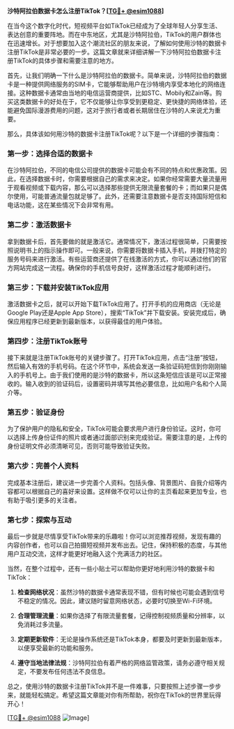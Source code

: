**沙特阿拉伯数据卡怎么注册TikTok？[[TG💪+ @esim1088](https://t.me/s/esim1088)]**

在当今这个数字化时代，短视频平台如TikTok已经成为了全球年轻人分享生活、表达创意的重要阵地。而在中东地区，尤其是沙特阿拉伯，TikTok的用户群体也在迅速增长。对于想要加入这个潮流社区的朋友来说，了解如何使用沙特的数据卡注册TikTok是非常必要的一步。这篇文章就来详细讲解一下沙特阿拉伯数据卡注册TikTok的具体步骤和需要注意的地方。

首先，让我们明确一下什么是沙特阿拉伯的数据卡。简单来说，沙特阿拉伯的数据卡是一种提供网络服务的SIM卡，它能够帮助用户在沙特境内享受本地化的网络连接。这种数据卡通常由当地的电信运营商提供，比如STC、Mobily和Zain等。购买这类数据卡的好处在于，它不仅能够让你享受到更稳定、更快捷的网络体验，还能避免国际漫游费用的问题，这对于旅行者或者长期居住在沙特的人来说尤为重要。

那么，具体该如何用沙特的数据卡注册TikTok呢？以下是一个详细的步骤指南：

### **第一步：选择合适的数据卡**
在沙特阿拉伯，不同的电信公司提供的数据卡可能会有不同的特点和优惠政策。因此，在选择数据卡时，你需要根据自己的需求来决定。如果你经常需要大量流量用于观看视频或下载内容，那么可以选择那些提供无限流量套餐的卡；而如果只是偶尔使用，可能普通流量包就足够了。此外，还需要注意数据卡是否支持国际短信和电话功能，这在某些情况下会非常有用。

### **第二步：激活数据卡**
拿到数据卡后，首先要做的就是激活它。通常情况下，激活过程很简单，只需要按照说明书上的指示操作即可。一般来说，你需要将数据卡插入手机，并拨打特定的服务号码来进行激活。有些运营商还提供了在线激活的方式，你可以通过他们的官方网站完成这一流程。确保你的手机信号良好，这样激活过程才能顺利进行。

### **第三步：下载并安装TikTok应用**
激活数据卡之后，就可以开始下载TikTok应用了。打开手机的应用商店（无论是Google Play还是Apple App Store），搜索“TikTok”并下载安装。安装完成后，确保应用程序已经更新到最新版本，以获得最佳的用户体验。

### **第四步：注册TikTok账号**
接下来就是注册TikTok账号的关键步骤了。打开TikTok应用，点击“注册”按钮，然后输入有效的手机号码。在这个环节中，系统会发送一条验证码短信到你刚刚输入的手机号上。由于我们使用的是沙特的数据卡，所以这条短信应该是可以正常接收的。输入收到的验证码后，设置密码并填写其他必要信息，比如用户名和个人简介等。

### **第五步：验证身份**
为了保护用户的隐私和安全，TikTok可能会要求用户进行身份验证。这时，你可以选择上传身份证件的照片或者通过面部识别来完成验证。需要注意的是，上传的身份证明文件必须清晰可见，否则可能导致验证失败。

### **第六步：完善个人资料**
完成基本注册后，建议进一步完善个人资料。包括头像、背景图片、自我介绍等内容都可以根据自己的喜好来设置。这样做不仅可以让你的主页看起来更加专业，也有助于吸引更多的关注者。

### **第七步：探索与互动**
最后一步就是尽情享受TikTok带来的乐趣啦！你可以浏览推荐视频，发现有趣的内容创作者，也可以自己拍摄短视频并发布出去。记住，保持积极的态度，与其他用户互动交流，这样才能更好地融入这个充满活力的社区。

当然，在整个过程中，还有一些小贴士可以帮助你更好地利用沙特的数据卡和TikTok：

1. **检查网络状况**：虽然沙特的数据卡通常表现不错，但有时候也可能会遇到信号不稳定的情况。因此，建议随时留意网络状态，必要时切换至Wi-Fi环境。
   
2. **合理管理流量**：如果你选择了有限流量套餐，记得控制视频质量和分辨率，以免消耗过多流量。

3. **定期更新软件**：无论是操作系统还是TikTok本身，都要及时更新到最新版本，以便享受最新的功能和服务。

4. **遵守当地法律法规**：沙特阿拉伯有着严格的网络监管政策，请务必遵守相关规定，不要发布任何违法不良信息。

总之，使用沙特的数据卡注册TikTok并不是一件难事，只要按照上述步骤一步步来，就能轻松搞定。希望这篇文章能对你有所帮助，祝你在TikTok的世界里玩得开心！

[[TG💪+ @esim1088](https://t.me/s/esim1088) ![Image](https://i.postimg.cc/4NQfJmqS/Snipaste-2025-05-13-00-14-12.png)]